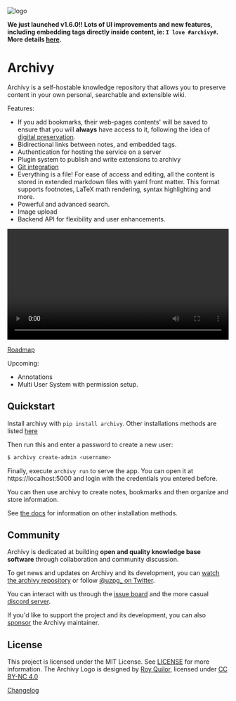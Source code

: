 ![logo](img/logo.png)

**We just launched v1.6.0!! Lots of UI improvements and new features, including embedding tags directly inside content, ie: `I love #archivy#`. More details [here](https://github.com/archivy/archivy/releases/tag/v1.6.0).**

# Archivy

Archivy is a self-hostable knowledge repository that allows you to preserve content in your own personal, searchable and extensible wiki.

Features:

- If you add bookmarks, their web-pages contents' will be saved to ensure that you will **always** have access to it, following the idea of [digital preservation](https://jeffhuang.com/designed_to_last/).
- Bidirectional links between notes, and embedded tags.
- Authentication for hosting the service on a server
- Plugin system to publish and write extensions to archivy
- [Git integration](https://github.com/archivy/archivy-git)
- Everything is a file! For ease of access and editing, all the content is stored in extended markdown files with yaml front matter. This format supports footnotes, LaTeX math rendering, syntax highlighting and more. 
- Powerful and advanced search. 
- Image upload
- Backend API for flexibility and user enhancements.


<video src="https://www.uzpg.me/assets/images/archivy.mov" style="width: 100%" controls>
</video>

[Roadmap](https://github.com/archivy/archivy/issues/74#issuecomment-764828063)

Upcoming:

- Annotations
- Multi User System with permission setup.

## Quickstart


Install archivy with `pip install archivy`. Other installations methods are listed [here](https://archivy.github.io/install)

Then run this and enter a password to create a new user:

```bash
$ archivy create-admin <username>
```

Finally, execute `archivy run` to serve the app. You can open it at https://localhost:5000 and login with the credentials you entered before.

You can then use archivy to create notes, bookmarks and then organize and store information.

See [the docs](install.md) for information on other installation methods.

## Community

Archivy is dedicated at building **open and quality knowledge base software** through collaboration and community discussion.

To get news and updates on Archivy and its development, you can [watch the archivy repository](https://github.com/archivy/archivy) or follow [@uzpg_ on Twitter](https://twitter.com/uzpg_).

You can interact with us through the [issue board](https://github.com/archivy/archivy/issues) and the more casual [discord server](https://discord.gg/uQsqyxB).

If you'd like to support the project and its development, you can also [sponsor](https://github.com/sponsors/Uzay-G/) the Archivy maintainer.
## License

This project is licensed under the MIT License. See [LICENSE](./LICENSE) for more information.
The Archivy Logo is designed by [Roy Quilor](https://www.quilor.com/), licensed under [CC BY-NC 4.0](https://creativecommons.org/licenses/by-nc/4.0)

[Changelog](https://github.com/archivy/archivy/releases)
